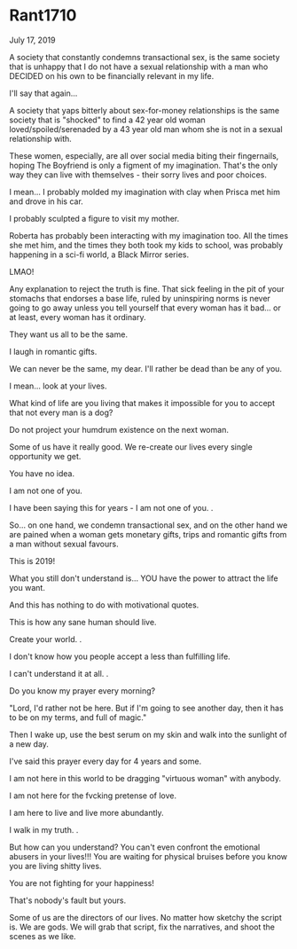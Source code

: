 # Rant1710



July 17, 2019

A society that constantly condemns transactional sex, is the same society that is unhappy that I do not have a sexual relationship with a man who DECIDED on his own to be financially relevant in my life.

I'll say that again...

A society that yaps bitterly about sex-for-money relationships is the same society that is "shocked" to find a 42 year old woman loved/spoiled/serenaded by a 43 year old man whom she is not in a sexual relationship with.

These women, especially, are all over social media biting their fingernails, hoping The Boyfriend is only a figment of my imagination. That's the only way they can live with themselves - their sorry lives and poor choices.

I mean... I probably molded my imagination with clay when Prisca met him and drove in his car.

I probably sculpted a figure to visit my mother.

Roberta has probably been interacting with my imagination too. All the times she met him, and the times they both took my kids to school, was probably happening in a sci-fi world, a Black Mirror series. 

LMAO!

Any explanation to reject the truth is fine. That sick feeling in the pit of your stomachs that endorses a base life, ruled by uninspiring norms is never going to go away unless you tell yourself that every woman has it bad... or at least, every woman has it ordinary.

They want us all to be the same.

I laugh in romantic gifts.

We can never be the same, my dear. I'll rather be dead than be any of you.

I mean... look at your lives. 

What kind of life are you living that makes it impossible for you to accept that not every man is a dog?

Do not project your humdrum existence on the next woman.

Some of us have it really good. We re-create our lives every single opportunity we get. 

You have no idea. 

I am not one of you. 

I have been saying this for years - I am not one of you.
.

So... on one hand, we condemn transactional sex, and on the other hand we are pained when a woman gets monetary gifts, trips and romantic gifts from a man without sexual favours.

This is 2019!

What you still don't understand is... YOU have the power to attract the life you want.

And this has nothing to do with motivational quotes.

This is how any sane human should live.

Create your world.
.

I don't know how you people accept a less than fulfilling life. 

I can't understand it at all.
.

Do you know my prayer every morning?

"Lord, I'd rather not be here. But if I'm going to see another day, then it has to be on my terms, and full of magic."

Then I wake up, use the best serum on my skin and walk into the sunlight of a new day.

I've said this prayer every day for 4 years and some. 

I am not here in this world to be dragging "virtuous woman" with anybody. 

I am not here for the fvcking pretense of love.

I am here to live and live more abundantly.

I walk in my truth. 
.

But how can you understand? You can't even confront the emotional abusers in your lives!!! You are waiting for physical bruises before you know you are living shitty lives.

You are not fighting for your happiness!

That's nobody's fault but yours.

Some of us are the directors of our lives. No matter how sketchy the script is. We are gods.
We will grab that script, fix the narratives, and shoot the scenes as we like.